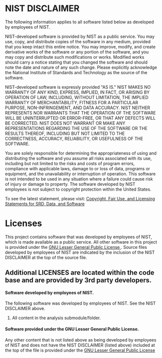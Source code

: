 # NIST DISCLAIMER

The following information applies to all software listed below as developed
by employees of NIST.

NIST-developed software is provided by NIST as a public service. You may use, copy, and distribute 
copies of the software in any medium, provided that you keep intact this entire notice. You may 
improve, modify, and create derivative works of the software or any portion of the software, and 
you may copy and distribute such modifications or works. Modified works should carry a notice
stating that you changed the software and should note the date and nature of any such change.
Please explicitly acknowledge the National Institute of Standards and Technology as the source of 
the software. 

NIST-developed software is expressly provided "AS IS." NIST MAKES NO WARRANTY OF ANY KIND, EXPRESS, 
IMPLIED, IN FACT, OR ARISING BY OPERATION OF LAW, INCLUDING, WITHOUT LIMITATION, THE IMPLIED WARRANTY 
OF MERCHANTABILITY, FITNESS FOR A PARTICULAR PURPOSE, NON-INFRINGEMENT, AND DATA ACCURACY. NIST
NEITHER REPRESENTS NOR WARRANTS THAT THE OPERATION OF THE SOFTWARE WILL BE UNINTERRUPTED OR 
ERROR-FREE, OR THAT ANY DEFECTS WILL BE CORRECTED. NIST DOES NOT WARRANT OR MAKE ANY REPRESENTATIONS 
REGARDING THE USE OF THE SOFTWARE OR THE RESULTS THEREOF, INCLUDING BUT NOT LIMITED TO THE 
CORRECTNESS, ACCURACY, RELIABILITY, OR USEFULNESS OF THE SOFTWARE.

You are solely responsible for determining the appropriateness of using and distributing the
software and you assume all risks associated with its use, including but not limited to the risks
and costs of program errors, compliance with applicable laws, damage to or loss of data, programs
or equipment, and the unavailability or interruption of operation. This software is not intended to 
be used in any situation where a failure could cause risk of injury or damage to property. The 
software developed by NIST employees is not subject to copyright protection within the United States.

To see the latest statement, please visit:
[Copyright, Fair Use, and Licensing Statements for SRD, Data, and Software](https://www.nist.gov/open/copyright-fair-use-and-licensing-statements-srd-data-software-and-technical-series-publications)

# Licenses 
This project contains software that was developed by employees of NIST, which is made available as a public 
service.  All other software in this project is provided under the [GNU Lesser General Public 
License ](LICENSES/GNU_LESSER_GPL.md).  Source files developed by employees of NIST are indicated by the inclusion 
of the NIST DISCLAIMER at the top of the source file.     

## Additional LICENSES are located within the code base and are provided by 3rd party developers.

#### Software developed by employees of NIST.  
The following software was developed by employees of NIST.  See the NIST DISCLAIMER above.
1.  All content in the analysis submodule/folder. 
   
#### Software provided under the GNU Lesser General Public License.  
Any other content that is not listed above as being developed by employees of NIST and
does not have the NIST DISCLAIMER (listed above) included at the top of the file 
is provided under the [GNU Lesser General Public License ](LICENSES/GNU_LESSER_GPL.md)